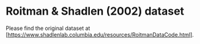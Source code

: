 # Roitman & Shadlen (2002) dataset

Please find the original dataset at [https://www.shadlenlab.columbia.edu/resources/RoitmanDataCode.html].
